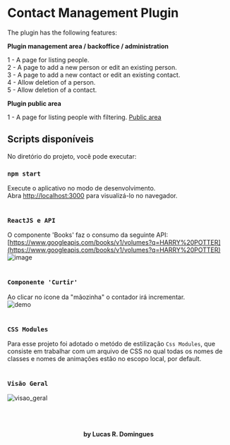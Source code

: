 <h1>Contact Management Plugin</h1>

The plugin has the following features:

<b>Plugin management area / backoffice / administration</b>

1 - A page for listing people.<br>
2 - A page to add a new person or edit an existing person.<br>
3 - A page to add a new contact or edit an existing contact.<br>
4 - Allow deletion of a person.<br>
5 - Allow deletion of a contact.<br>

<b>Plugin public area</b>

1 - A page for listing people with filtering.
<a href="https://lucasdomingues.eu1.alfasoft.pt/contact-management/" target="_blank">Public area</a>

## Scripts disponíveis
No diretório do projeto, você pode executar:

### `npm start`
Execute o aplicativo no modo de desenvolvimento.<br />
Abra [http://localhost:3000](http://localhost:3000) para visualizá-lo no navegador.<br/><br/>

### `ReactJS e API`
O componente 'Books' faz o consumo da seguinte API:<br/>
[https://www.googleapis.com/books/v1/volumes?q=HARRY%20POTTER](https://www.googleapis.com/books/v1/volumes?q=HARRY%20POTTER)
<br/>
![image](https://user-images.githubusercontent.com/51265303/68031249-07f26500-fc9a-11e9-9336-4dda504a83c8.png)
<br/><br/>

### `Componente 'Curtir'`
Ao clicar no ícone da "mãozinha" o contador irá incrementar.<br />
![demo](https://user-images.githubusercontent.com/51265303/68026008-1dad5d80-fc8d-11e9-9495-79dbde33b2bd.gif)
<br/><br/>

### `CSS Modules`
Para esse projeto foi adotado o metódo de estilização `Css Modules`, que consiste em trabalhar com um arquivo de CSS no qual todas os nomes de classes e nomes de animações estão no escopo local, por default.<br/><br/>

### `Visão Geral`
![visao_geral](https://user-images.githubusercontent.com/51265303/68032007-88659580-fc9b-11e9-977e-0ff31acbacec.gif)
<br/><br/><br/><br/>
<p align="center"><b>by Lucas R. Domingues</b></p>
